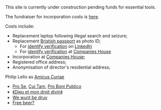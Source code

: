 This site is currently under construction pending funds for essential tools.

The fundraiser for incorporation costs is [here](https://gofund.me/1e8a62de).

Costs include:
- Replacement laptop following illegal search and seizure;
- Replacement [Bristish passport](https://www.gov.uk/get-a-passport-urgently) as photo ID;
    - For [identify verification](https://www.linkedin.com/help/linkedin/answer/a1631613) on [LinkedIn](https://LinkedIn.com)
    - For [identify verification](https://companieshouse.blog.gov.uk/2022/12/12/companies-house-reform-identity-verification/) at [Companies House](https://companieshouse.gov.uk/2022/12/12/companies-house-reform-identity-verification/)
- Incorporation at [Companies House](https://www.gov.uk/government/organisations/companies-house);
- Registered office address;
- Anonymisation of director's residential address;

Philip Lello as [Amicus Curiae](https://uk.practicallaw.thomsonreuters.com/4-502-7653)
- [Pro Se](https://en.m.wikipedia.org/wiki/Pro_bono), [Cui Tam](https://en.m.wikipedia.org/wiki/Qui_tam), [Pro Boni Publico](https://en.m.wikipedia.org/wiki/Pro_bono)
- [《Dieu et mon droit divin》](https://www.londresaccueil.org.uk/La-devise-de-la-monarchie-Dieu-et-mon-Droit)
- [We wunt be druv](https://en.m.wikipedia.org/wiki/We_wunt_be_druv)
- [Free beer?](https://en.m.wikipedia.org/wiki/Harvey%27s_Brewery)
